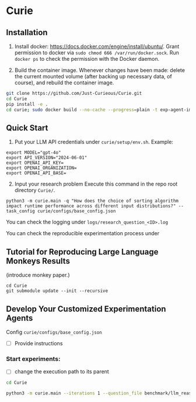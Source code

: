 # Curie

## Installation

1. Install docker: https://docs.docker.com/engine/install/ubuntu/. 
Grant permission to docker via `sudo chmod 666 /var/run/docker.sock`. Run `docker ps` to check the permission with the Docker daemon. 

2. Build the container image. Whenever changes have been made: delete the current mounted volume (after backing up necessary data, of course), and rebuild the container image.

```bash
git clone https://github.com/Just-Curieous/Curie.git
cd Curie
pip install -e .
cd curie; sudo docker build --no-cache --progress=plain -t exp-agent-image -f ExpDockerfile_default ..
```

## Quick Start

1. Put your LLM API credentials under `curie/setup/env.sh`. Example: 

```
export MODEL="gpt-4o"
export API_VERSION="2024-06-01"
export OPENAI_API_KEY= 
export OPENAI_ORGANIZATION= 
export OPENAI_API_BASE= 
```


2. Input your research problem
Execute this command in the repo root directory `Curie/`. 
```
python3 -m curie.main -q "How does the choice of sorting algorithm impact runtime performance across different input distributions?" --task_config curie/configs/base_config.json
```
You can check the logging under `logs/research_question_<ID>.log`

You can check the reproducible experimentation process under 

## Tutorial for Reproducing Large Language Monkeys Results

(introduce monkey paper.)

```
cd Curie
git submodule update --init --recursive 
```



## Develop Your Customized Experimentation Agents

Config `curie/configs/base_config.json` 
- [ ] Provide instructions

### Start experiments:
- [ ] change the execution path to its parent
```bash
cd Curie

python3 -m curie.main --iterations 1 --question_file benchmark/llm_reasoning/q1_simple_relation.txt --task_config curie/configs/llm_reasoning_config.json
```

